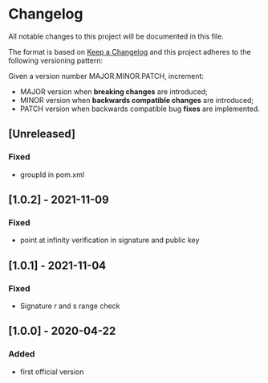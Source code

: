 # Changelog

All notable changes to this project will be documented in this file.

The format is based on [Keep a Changelog](https://keepachangelog.com/en/1.0.0/)
and this project adheres to the following versioning pattern:

Given a version number MAJOR.MINOR.PATCH, increment:

- MAJOR version when **breaking changes** are introduced;
- MINOR version when **backwards compatible changes** are introduced;
- PATCH version when backwards compatible bug **fixes** are implemented.


## [Unreleased]

### Fixed
- groupId in pom.xml

## [1.0.2] - 2021-11-09
### Fixed
- point at infinity verification in signature and public key

## [1.0.1] - 2021-11-04
### Fixed
- Signature r and s range check

## [1.0.0] - 2020-04-22
### Added
- first official version
